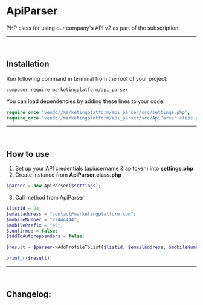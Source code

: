 # ApiParser
PHP class for using our company's API v2 as part of the subscription.
<hr><br>

## Installation
Run following command in terminal from the root of your project:
```bash
composer require marketingplatform/api_parser
```
You can load dependencies by adding these lines to your code: 
```php
require_once 'vendor/marketingplatform/api_parser/src/settings.php';
require_once 'vendor/marketingplatform/api_parser/src/ApiParser.class.php';
```
<hr><br>

## How to use
1. Set up your API credentials (apiusername & apitoken) into **settings.php**
2. Create instance from **ApiParser.class.php**
```php
$parser = new ApiParser($settings);
```
3. Call method from ApiParser

```php
$listid = 24;
$emailaddress = "contact@marketingplatform.com";
$mobileNumber = "72444444";
$mobilePrefix = "45";
$confirmed = false;
$addToAutoreposnders = false;

$result = $parser->AddProfileToList($listid, $emailaddress, $mobileNumber, $mobilePrefix, $confirmed, $addToAutoreposnders);

print_r($result);
```
<hr><br>

## Changelog:
